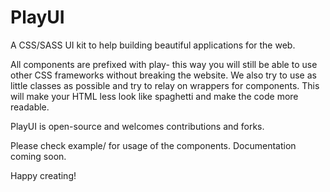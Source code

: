 PlayUI
======

A CSS/SASS UI kit to help building beautiful applications for the web.


All components are prefixed with play- this way you will still be able to use other
CSS frameworks without breaking the website. We also try to use as little classes
as possible and try to relay on wrappers for components. This will make your 
HTML less look like spaghetti and make the code more readable.

PlayUI is open-source and welcomes contributions and forks.

Please check example/ for usage of the components. Documentation coming soon.

Happy creating!
